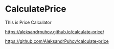 # CalculatePrice

This is Price Calculator

https://aleksandrpuhov.github.io/calculate-price/

https://github.com/AleksandrPuhov/calculate-price

